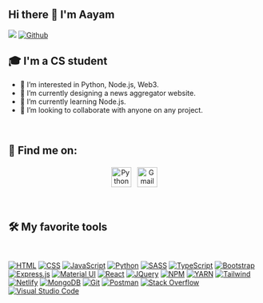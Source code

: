## Hi there 👋 I'm Aayam
![](https://visitor-badge.laobi.icu/badge?page_id=aayamdahal.aayamdahal) [![Github](https://img.shields.io/github/followers/aayamdahal?label=Followers&logo=Github)](https://github.com/aayamdahal)




## 🎓 I'm a CS student
- 👀 I’m interested in Python, Node.js, Web3.
- 🔭 I’m currently designing a news aggregator website.
- 🌱 I’m currently learning Node.js. 
- 👯 I’m looking to collaborate with anyone on any project.

<br/>

## :email: Find me on:

<p align="center">
 <a href="https://www.linkedin.com/in/aayam-dahal-40725522a/" target="_blank" rel="noopener noreferrer"> <img src="https://img.icons8.com/external-justicon-flat-justicon/2x/external-linkedin-social-media-justicon-flat-justicon.png" alt="Python" height="40" style="vertical-align:top; margin:4px"></a>
 <a href="mailto:getaayam@gmail.com"> <img src="https://1000logos.net/wp-content/uploads/2021/05/Gmail-logo-500x281.png" alt="Gmail" height="40" style="vertical-align:top; margin:4px"></a> 
</p>
<br/>

## 🛠️ My favorite tools
<br/>

<p>
     <a href="https://github.com/search?q=user%3aaayamdahal+language%3Ahtml"><img alt="HTML" src="https://img.shields.io/badge/html5-%23E34F26.svg?style=for-the-badge&logo=html5&logoColor=white"></a>
    <a href="https://github.com/search?q=user%3aaayamdahal+language%3Acss"><img alt="CSS" src="https://img.shields.io/badge/css3-%231572B6.svg?style=for-the-badge&logo=css3&logoColor=white"></a>
    <a href="https://github.com/search?q=user%3aaayamdahal+language%3Ajavascript"><img alt="JavaScript" src="https://img.shields.io/badge/javascript-%23323330.svg?style=for-the-badge&logo=javascript&logoColor=%23F7DF1E"></a>
<!--     <a href="https://github.com/search?q=user%3aaayamdahal+language%3Ajavascript"><img alt="Node.js" src="https://img.shields.io/badge/node.js-6DA55F?style=for-the-badge&logo=node.js&logoColor=white"></a> -->
    <a href="https://github.com/search?q=user%3aaayamdahal+language%3Apython"><img alt="Python" src="https://img.shields.io/badge/python-3670A0?style=for-the-badge&logo=python&logoColor=ffdd54"></a>
    <a href="https://github.com/search?q=user%3aaayamdahal+language%3Asass"><img alt="SASS" src="https://img.shields.io/badge/SASS-hotpink.svg?style=for-the-badge&logo=SASS&logoColor=white"></a>
    <a href="https://github.com/search?q=user%3aaayamdahal+language%3AtypeScript"><img alt="TypeScript" src="https://img.shields.io/badge/typescript-%23007ACC.svg?style=for-the-badge&logo=typescript&logoColor=white"></a>
     <a href="#"><img alt="Bootstrap" src="https://img.shields.io/badge/bootstrap-%23563D7C.svg?style=for-the-badge&logo=bootstrap&logoColor=white"></a>
    <a href="#"><img alt="Express.js" src="https://img.shields.io/badge/express.js-%23404d59.svg?style=for-the-badge&logo=express&logoColor=%2361DAFB"></a>
    <a href="#"><img alt="Material UI" src="https://img.shields.io/badge/MUI-%230081CB.svg?style=for-the-badge&logo=material-ui&logoColor=white"></a>
    <a href="#"><img alt="React" src="https://img.shields.io/badge/react-%2320232a.svg?style=for-the-badge&logo=react&logoColor=%2361DAFB"></a>
    <a href="#"><img alt="JQuery" src="https://img.shields.io/badge/jquery-%230769AD.svg?style=for-the-badge&logo=jquery&logoColor=white"></a>
    <a href="#"><img alt="NPM" src="https://img.shields.io/badge/NPM-%23000000.svg?style=for-the-badge&logo=npm&logoColor=white"></a>
     <a href="#"><img alt="YARN " src="https://img.shields.io/badge/yarn-%232C8EBB.svg?style=for-the-badge&logo=yarn&logoColor=white"></a>
    <a href="#"><img alt="Tailwind" src="https://img.shields.io/badge/tailwindcss-%2338B2AC.svg?style=for-the-badge&logo=tailwind-css&logoColor=white"></a>
     <a href="#"><img alt="Netlify" src="https://img.shields.io/badge/netlify-%23000000.svg?style=for-the-badge&logo=netlify&logoColor=#00C7B7"></a>
    <a href="#"><img alt="MongoDB" src ="https://img.shields.io/badge/MongoDB-%234ea94b.svg?style=for-the-badge&logo=mongodb&logoColor=white"></a>
     <a href="#"><img alt="Git" src="https://img.shields.io/badge/git-%23F05033.svg?style=for-the-badge&logo=git&logoColor=white"></a>
    <a href="#"><img alt="Postman" src="https://img.shields.io/badge/Postman-FF6C37?style=for-the-badge&logo=postman&logoColor=white"></a>
    <a href="#"><img alt="Stack Overflow" src="https://img.shields.io/badge/-Stackoverflow-FE7A16?style=for-the-badge&logo=stack-overflow&logoColor=white"></a>
    <a href="#"><img alt="Visual Studio Code" src="https://img.shields.io/badge/Visual%20Studio%20Code-0078d7.svg?style=for-the-badge&logo=visual-studio-code&logoColor=white"></a>
</p>

[mail]: getaayam@gmail.com
[linkedin]: https://www.linkedin.com/in/aayam-dahal-40725522a/


